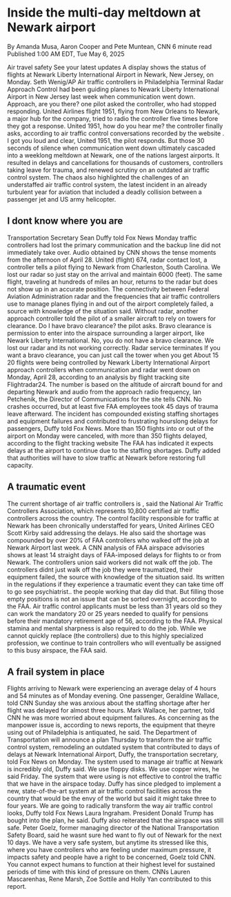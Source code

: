 # Inside the multi-day meltdown at Newark airport

By Amanda Musa, Aaron Cooper and Pete Muntean, CNN
6 minute read
Published 1:00 AM EDT, Tue May 6, 2025

Air travel safety See your latest updates
A display shows the status of flights at Newark Liberty International Airport in Newark, New Jersey, on Monday.
Seth Wenig/AP
Air traffic controllers in Philadelphia Terminal Radar Approach Control had been guiding planes to Newark Liberty International Airport in New Jersey last week when communication went down.
Approach, are you there? one pilot asked the controller, who had stopped responding. United Airlines flight 1951, flying from New Orleans to Newark, a major hub for the company, tried to radio the controller five times before they got a response.
United 1951, how do you hear me? the controller finally asks, according to air traffic control conversations recorded by the website .
I got you loud and clear, United 1951, the pilot responds.
But those 30 seconds of silence when communication went down ultimately cascaded into a weeklong meltdown at Newark, one of the nations largest airports. It resulted in delays and cancellations for thousands of customers, controllers taking leave for trauma, and renewed scrutiny on an outdated air traffic control system.
The chaos also highlighted the challenges of an understaffed air traffic control system, the latest incident in an already turbulent year for aviation that included a deadly collision between a passenger jet and US army helicopter.

## I dont know where you are

Transportation Secretary Sean Duffy told Fox News Monday traffic controllers had lost the primary communication and the backup line did not immediately take over. Audio obtained by CNN shows the tense moments from the afternoon of April 28.
United (flight) 674, radar contact lost, a controller tells a pilot flying to Newark from Charleston, South Carolina. We lost our radar so just stay on the arrival and maintain 6000 (feet).
The same flight, traveling at hundreds of miles an hour, returns to the radar but does not show up in an accurate position.
The connectivity between Federal Aviation Administration radar and the frequencies that air traffic controllers use to manage planes flying in and out of the airport completely failed, a source with knowledge of the situation said. Without radar, another approach controller told the pilot of a smaller aircraft to rely on towers for clearance.
Do I have bravo clearance? the pilot asks. Bravo clearance is permission to enter into the airspace surrounding a larger airport, like Newark Liberty International.
No, you do not have a bravo clearance. We lost our radar and its not working correctly. Radar service terminates If you want a bravo clearance, you can just call the tower when you get
About 15  20 flights were being controlled by Newark Liberty International Airport approach controllers when communication and radar went down on Monday, April 28, according to an analysis by flight tracking site Flightradar24.
The number is based on the altitude of aircraft bound for and departing Newark and audio from the approach radio frequency, Ian Petchenik, the Director of Communications for the site tells CNN.
No crashes occurred, but at least five FAA employees took 45 days of trauma leave afterward.
The incident has compounded existing staffing shortages and equipment failures and contributed to frustrating hourslong delays for passengers, Duffy told Fox News.
More than 150 flights into or out of the airport on Monday were canceled, with more than 350 flights delayed, according to the flight tracking website
The FAA has indicated it expects delays at the airport to continue due to the staffing shortages. Duffy added that authorities will have to slow traffic at Newark before restoring full capacity.

## A traumatic event

The current shortage of air traffic controllers is , said the National Air Traffic Controllers Association, which represents 10,800 certified air traffic controllers across the country.
The control facility responsible for traffic at Newark has been chronically understaffed for years, United Airlines CEO Scott Kirby said addressing the delays. He also said the shortage was compounded by over 20% of FAA controllers who walked off the job at Newark Airport last week.
A CNN analysis of FAA airspace advisories shows at least 14 straight days of FAA-imposed delays for flights to or from Newark.
The controllers union said workers did not walk off the job.
The controllers didnt just walk off the job they were traumatized, their equipment failed, the source with knowledge of the situation said. Its written in the regulations if they experience a traumatic event they can take time off to go see psychiatrist.. the people working that day did that.
But filling those empty positions is not an issue that can be sorted overnight, according to the FAA.
Air traffic control applicants must be less than 31 years old so they can work the mandatory 20 or 25 years needed to qualify for pensions before their mandatory retirement age of 56, according to the FAA. Physical stamina and mental sharpness is also required to do the job.
While we cannot quickly replace (the controllers) due to this highly specialized profession, we continue to train controllers who will eventually be assigned to this busy airspace, the FAA said.

## A frail system in place

Flights arriving to Newark were experiencing an average delay of 4 hours and 54 minutes as of Monday evening.
One passenger, Geraldine Wallace, told CNN Sunday she was anxious about the staffing shortage after her flight was delayed for almost three hours.
Mark Wallace, her partner, told CNN he was more worried about equipment failures.
As concerning as the manpower issue is, according to news reports, the equipment that theyre using out of Philadelphia is antiquated, he said.
The Department of Transportation will announce a plan Thursday to transform the air traffic control system, remodeling an outdated system that contributed to days of delays at Newark International Airport, Duffy, the transportation secretary, told Fox News on Monday.
The system used to manage air traffic at Newark is incredibly old, Duffy said.
We use floppy disks. We use copper wires, he said Friday. The system that were using is not effective to control the traffic that we have in the airspace today.
Duffy has since pledged to implement a new, state-of-the-art system at air traffic control facilities across the country that would be the envy of the world  but said it might take three to four years.
We are going to radically transform the way air traffic control looks, Duffy told Fox News Laura Ingraham.
President Donald Trump has bought into the plan, he said.
Duffy also reiterated that the airspace was still safe.
Peter Goelz, former managing director of the National Transportation Safety Board, said he wasnt sure hed want to fly out of Newark for the next 10 days.
We have a very safe system, but anytime its stressed like this, where you have controllers who are feeling under maximum pressure, it impacts safety  and people have a right to be concerned, Goelz told CNN.
You cannot expect humans to function at their highest level for sustained periods of time with this kind of pressure on them.
CNNs Lauren Mascarenhas, Rene Marsh, Zoe Sottile and Holly Yan contributed to this report.
